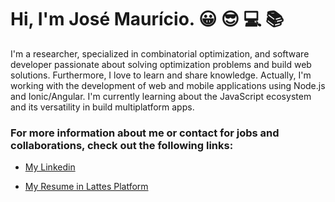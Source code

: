 # Hi, I'm José Maurício. :grinning: :sunglasses: :computer: :books:

I'm a researcher, specialized in combinatorial optimization, and software developer passionate about solving optimization problems and build web solutions. Furthermore, I love to learn and share knowledge. Actually, I'm working with the development of web and mobile applications using Node.js and Ionic/Angular. I'm currently learning about the JavaScript ecosystem and its versatility in build multiplatform apps.

### For more information about me or contact for jobs and collaborations, check out the following links:

* [My Linkedin](https://www.linkedin.com/in/jos%C3%A9-maur%C3%ADcio-costa-52001583/)

* [My Resume in Lattes Platform](http://lattes.cnpq.br/4348087237433332)
